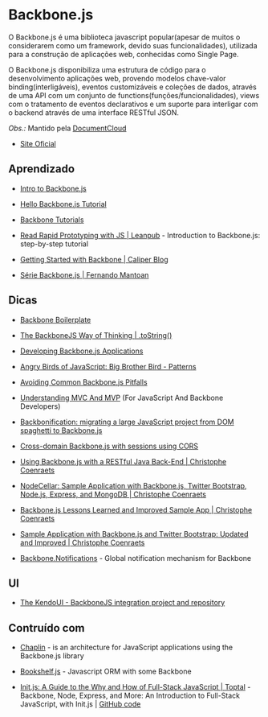 # Backbone.js

O Backbone.js é uma biblioteca javascript popular(apesar de muitos o considerarem como um framework, devido suas funcionalidades), utilizada para a construção de aplicações web, conhecidas como Single Page. 

O Backbone.js disponibiliza uma estrutura de código para o desenvolvimento aplicações web, provendo modelos chave-valor binding(interligáveis), eventos customizáveis e coleções de dados, através de uma API com um conjunto de functions(funções/funcionalidades), views com o tratamento de eventos declarativos e um suporte para interligar com o backend através de uma interface RESTful JSON.


*Obs.:* Mantido pela [DocumentCloud](http://www.documentcloud.org/)

* [Site Oficial](http://documentcloud.github.com/backbone/)


## Aprendizado

* [Intro to Backbone.js](http://elijahmanor.github.com/talks/intro-to-backbonejs/index.html)

* [Hello Backbone.js Tutorial](http://arturadib.com/hello-backbonejs/)

* [Backbone Tutorials](http://backbonetutorials.com/)

* [Read Rapid Prototyping with JS | Leanpub](https://leanpub.com/rapid-prototyping-with-js/read) - Introduction to Backbone.js: step-by-step tutorial

* [Getting Started with Backbone | Caliper Blog](http://caliper.io/blog/2013/Getting-Started-With-Backbone/)

* [Série Backbone.js | Fernando Mantoan](http://fernandomantoan.com/category/serie-backbone-js/)


## Dicas

* [Backbone Boilerplate](http://backboneboilerplate.com/)

* [The BackboneJS Way of Thinking | .toString()](http://www.to-string.com/2013/04/20/the-backbonejs-way-of-thinking/)

* [Developing Backbone.js Applications](http://addyosmani.github.com/backbone-fundamentals/)

* [Angry Birds of JavaScript: Big Brother Bird - Patterns](http://www.elijahmanor.com/2013/04/angry-birds-of-javascript-big-brother.html)

* [Avoiding Common Backbone.js Pitfalls](http://ozkatz.github.com/avoiding-common-backbonejs-pitfalls.html)

* [Understanding MVC And MVP](http://addyosmani.com/blog/understanding-mvc-and-mvp-for-javascript-and-backbone-developers/) (For JavaScript And Backbone Developers)

* [Backbonification: migrating a large JavaScript project from DOM spaghetti to Backbone.js](http://www.ofbrooklyn.com/2012/11/13/backbonification-migrating-javascript-to-backbone/)

* [Cross-domain Backbone.js with sessions using CORS](http://backbonetutorials.com/cross-domain-sessions/)

* [Using Backbone.js with a RESTful Java Back-End | Christophe Coenraets](http://coenraets.org/blog/2012/01/using-backbone-js-with-a-restful-java-back-end/)

* [NodeCellar: Sample Application with Backbone.js, Twitter Bootstrap, Node.js, Express, and MongoDB | Christophe Coenraets](http://coenraets.org/blog/2012/10/nodecellar-sample-application-with-backbone-js-twitter-bootstrap-node-js-express-and-mongodb/)

* [Backbone.js Lessons Learned and Improved Sample App | Christophe Coenraets](http://coenraets.org/blog/2012/01/backbone-js-lessons-learned-and-improved-sample-app/)

* [Sample Application with Backbone.js and Twitter Bootstrap: Updated and Improved | Christophe Coenraets](http://coenraets.org/blog/2013/04/sample-application-with-backbone-js-and-twitter-bootstrap-updated-and-improved/)

* [Backbone.Notifications](http://fatiherikli.github.com/backbone-notifications/) - Global notification mechanism for Backbone


## UI

* [The KendoUI - BackboneJS integration project and repository](http://www.kendoui.com/blogs/teamblog/posts/13-04-11/the-kendoui-backbone-integration-project-and-repository.aspx)


## Contruído com

* [Chaplin](http://chaplinjs.org/) - is an architecture for JavaScript applications using the Backbone.js library

* [Bookshelf.js](http://bookshelfjs.org/) - Javascript ORM with some Backbone

* [Init.js: A Guide to the Why and How of Full-Stack JavaScript | Toptal](http://www.toptal.com/javascript/guide-to-full-stack-javascript-initjs) - Backbone, Node, Express, and More: An Introduction to Full-Stack JavaScript, with Init.js | [GitHub code](https://github.com/picanteverde/init)

